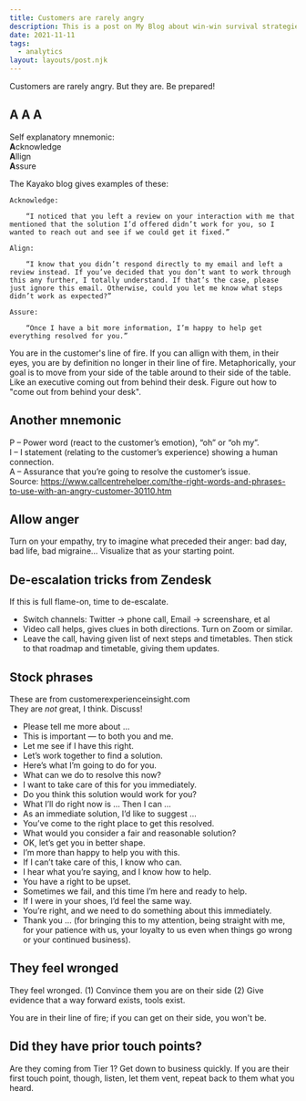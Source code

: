 ```yaml
---
title: Customers are rarely angry
description: This is a post on My Blog about win-win survival strategies.
date: 2021-11-11
tags:
  - analytics
layout: layouts/post.njk
---
```


Customers are rarely angry. But they are. Be prepared!  

## A A A
Self explanatory mnemonic:  
**A**cknowledge  
**A**llign  
**A**ssure  

The Kayako blog gives examples of these:
```
Acknowledge:

    “I noticed that you left a review on your interaction with me that mentioned that the solution I’d offered didn’t work for you, so I wanted to reach out and see if we could get it fixed.”

Align:

    “I know that you didn’t respond directly to my email and left a review instead. If you’ve decided that you don’t want to work through this any further, I totally understand. If that’s the case, please just ignore this email. Otherwise, could you let me know what steps didn’t work as expected?”

Assure:

    “Once I have a bit more information, I’m happy to help get everything resolved for you.”
```

You are in the customer's line of fire. If you can allign with them, in their eyes, you are by definition no longer in their line of fire. Metaphorically, your goal is to move from your side of the table around to their side of the table.  Like an executive coming out from behind their desk. Figure out how to "come out from behind your desk".

## Another mnemonic  
P – Power word (react to the customer’s emotion), “oh” or “oh my”.  
I – I statement (relating to the customer’s experience) showing a  human connection.  
A – Assurance that you’re going to resolve the customer’s issue.  
Source: https://www.callcentrehelper.com/the-right-words-and-phrases-to-use-with-an-angry-customer-30110.htm  

## Allow anger

Turn on your empathy, try to imagine what preceded their anger: bad day, bad life, bad migraine...  Visualize that as your starting point.  

## De-escalation tricks from Zendesk  
If this is full flame-on, time to de-escalate.
* Switch channels: Twitter -> phone call, Email -> screenshare, et al
* Video call helps, gives clues in both directions. Turn on Zoom or similar.
* Leave the call, having given list of next steps and timetables. Then stick to that roadmap and timetable, giving them updates.  

## Stock phrases
These are from customerexperienceinsight.com  
They are *not* great, I think. Discuss!  

*    Please tell me more about …
*    This is important — to both you and me.
*    Let me see if I have this right.
*    Let’s work together to find a solution.
*    Here’s what I’m going to do for you.
*    What can we do to resolve this now?
*    I want to take care of this for you immediately.
*    Do you think this solution would work for you?
*    What I’ll do right now is … Then I can …
*    As an immediate solution, I’d like to suggest …
*    You’ve come to the right place to get this resolved.
*    What would you consider a fair and reasonable solution?
*    OK, let’s get you in better shape.
*    I’m more than happy to help you with this.
*    If I can’t take care of this, I know who can.
*    I hear what you’re saying, and I know how to help.
*    You have a right to be upset.
*    Sometimes we fail, and this time I’m here and ready to help.
*    If I were in your shoes, I’d feel the same way.
*    You’re right, and we need to do something about this immediately.
*    Thank you … (for bringing this to my attention, being straight with me, for your patience with us, your loyalty to us even when things go wrong or your continued business).


## They feel wronged
They feel wronged. (1) Convince them you are on their side (2) Give evidence that a way forward exists, tools exist.

You are in their line of fire; if you can get on their side, you won't be.


## Did they have prior touch points?
Are they coming from Tier 1? Get down to business quickly. If you are their first touch point, though, listen, let them vent, repeat back to them what you heard. 




